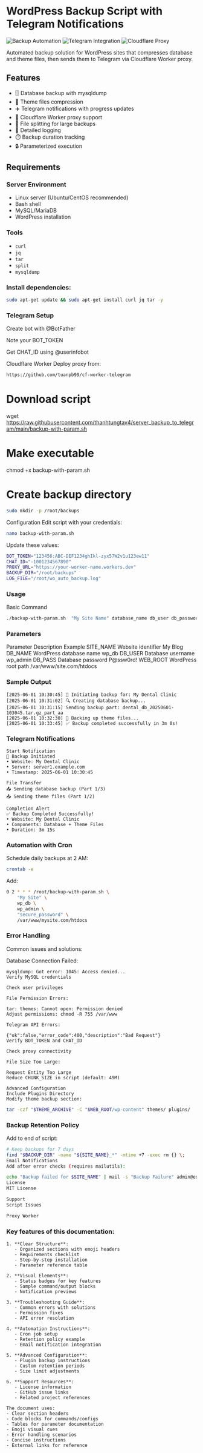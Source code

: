 # WordPress Backup Script with Telegram Notifications

![Backup Automation](https://img.shields.io/badge/Backup-Automated-success)
![Telegram Integration](https://img.shields.io/badge/Telegram-Integrated-blue)
![Cloudflare Proxy](https://img.shields.io/badge/Cloudflare-Proxy-orange)

Automated backup solution for WordPress sites that compresses database and theme files, then sends them to Telegram via Cloudflare Worker proxy.

## Features

- 🗄️ Database backup with mysqldump
- 🎨 Theme files compression
- ✈️ Telegram notifications with progress updates
- 🔄 Cloudflare Worker proxy support
- 📁 File splitting for large backups
- 📝 Detailed logging
- ⏱️ Backup duration tracking
- 🔒 Parameterized execution

## Requirements

### Server Environment
- Linux server (Ubuntu/CentOS recommended)
- Bash shell
- MySQL/MariaDB
- WordPress installation

### Tools
- `curl`
- `jq`
- `tar`
- `split`
- `mysqldump`

### Install dependencies:
```bash
sudo apt-get update && sudo apt-get install curl jq tar -y
```
### Telegram Setup

Create bot with @BotFather

Note your BOT_TOKEN

Get CHAT_ID using @userinfobot

Cloudflare Worker
Deploy proxy from:

```bash
https://github.com/tuanpb99/cf-worker-telegram
```
# Download script
wget https://raw.githubusercontent.com/thanhtungtav4/server_backup_to_telegram/main/backup-with-param.sh

# Make executable
chmod +x backup-with-param.sh

# Create backup directory
```bash
sudo mkdir -p /root/backups
```
Configuration
Edit script with your credentials:

```bash
nano backup-with-param.sh
```
Update these values:

```bash
BOT_TOKEN="123456:ABC-DEF1234ghIkl-zyx57W2v1u123ew11"
CHAT_ID="-1001234567890"
PROXY_URL="https://your-worker-name.workers.dev"
BACKUP_DIR="/root/backups"
LOG_FILE="/root/wo_auto_backup.log"
```
### Usage
Basic Command
```bash
./backup-with-param.sh  "My Site Name" database_name db_user db_password /var/www/example.com/htdocs
```

### Parameters
Parameter	Description	Example
SITE_NAME	Website identifier	My Blog
DB_NAME	WordPress database name	wp_db
DB_USER	Database username	wp_admin
DB_PASS	Database password	P@ssw0rd!
WEB_ROOT	WordPress root path	/var/www/site.com/htdocs
### Sample Output
```text
[2025-06-01 10:30:45] 🚀 Initiating backup for: My Dental Clinic
[2025-06-01 10:31:02] 🔍 Creating database backup...
[2025-06-01 10:31:15] Sending backup part: dental_db_20250601-103045.tar.gz_part_aa
[2025-06-01 10:32:30] 🎨 Backing up theme files...
[2025-06-01 10:33:45] ✅ Backup completed successfully in 3m 0s!
```
### Telegram Notifications
```text
Start Notification
🔄 Backup Initiated
• Website: My Dental Clinic
• Server: server1.example.com
• Timestamp: 2025-06-01 10:30:45

File Transfer
📤 Sending database backup (Part 1/3)
📤 Sending theme files (Part 1/2)

Completion Alert
✅ Backup Completed Successfully!
• Website: My Dental Clinic
• Components: Database + Theme Files
• Duration: 3m 15s
```

### Automation with Cron
Schedule daily backups at 2 AM:

```bash
crontab -e
```
Add:

```bash
0 2 * * * /root/backup-with-param.sh \
    "My Site" \
    wp_db \
    wp_admin \
    "secure_password" \
    /var/www/mysite.com/htdocs
```
### Error Handling
Common issues and solutions:

Database Connection Failed:

```log
mysqldump: Got error: 1045: Access denied...
Verify MySQL credentials

Check user privileges

File Permission Errors:
```
```log
tar: themes: Cannot open: Permission denied
Adjust permissions: chmod -R 755 /var/www

Telegram API Errors:
```
```log
{"ok":false,"error_code":400,"description":"Bad Request"}
Verify BOT_TOKEN and CHAT_ID

Check proxy connectivity

File Size Too Large:
```
```log
Request Entity Too Large
Reduce CHUNK_SIZE in script (default: 49M)

Advanced Configuration
Include Plugins Directory
Modify theme backup section:
```
```bash
tar -czf "$THEME_ARCHIVE" -C "$WEB_ROOT/wp-content" themes/ plugins/
```

### Backup Retention Policy
Add to end of script:

```bash
# Keep backups for 7 days
find "$BACKUP_DIR" -name "${SITE_NAME}_*" -mtime +7 -exec rm {} \;
Email Notifications
Add after error checks (requires mailutils):
```

```bash
echo "Backup failed for $SITE_NAME" | mail -s "Backup Failure" admin@example.com
License
MIT License

Support
Script Issues

Proxy Worker
```

### Key features of this documentation:
```text
1. **Clear Structure**:
   - Organized sections with emoji headers
   - Requirements checklist
   - Step-by-step installation
   - Parameter reference table

2. **Visual Elements**:
   - Status badges for key features
   - Sample command/output blocks
   - Notification previews

3. **Troubleshooting Guide**:
   - Common errors with solutions
   - Permission fixes
   - API error resolution

4. **Automation Instructions**:
   - Cron job setup
   - Retention policy example
   - Email notification integration

5. **Advanced Configuration**:
   - Plugin backup instructions
   - Custom retention periods
   - Size limit adjustments

6. **Support Resources**:
   - License information
   - GitHub issue links
   - Related project references

The document uses:
- Clear section headers
- Code blocks for commands/configs
- Tables for parameter documentation
- Emoji visual cues
- Error handling scenarios
- Concise instructions
- External links for reference
```
